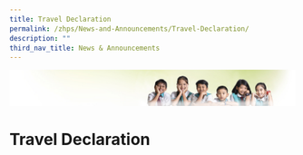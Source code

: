 ```yaml
---
title: Travel Declaration
permalink: /zhps/News-and-Announcements/Travel-Declaration/
description: ""
third_nav_title: News & Announcements
---
```

![](/images/Banner.jpg)

# Travel Declaration